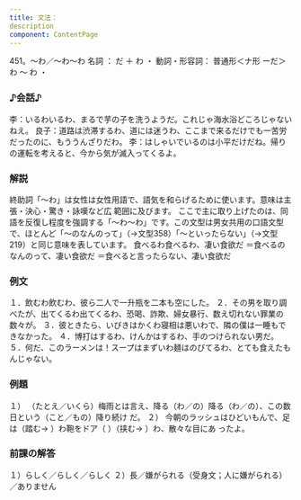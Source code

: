 ```yaml
---
title: 文法：
description
component: ContentPage
---
```



451。～わ／～わ～わ
名詞 ： だ ＋ わ ・
動詞・形容詞： 普通形＜ナ形 ーだ＞ わ ～ わ ・
### ♪会話♪
李：いるわいるわ、まるで芋の子を洗うようだ。これじゃ海水浴どころじゃないねえ。
良子：道路は渋滞するわ、道には迷うわ、ここまで来るだけでも一苦労だったのに、もううんざりだわ。
李：はしゃいでいるのは小平だけだね。帰りの運転を考えると、今から気が滅入ってくるよ。
### 解説
終助詞「～わ」は女性は女性用語で、語気を和らげるために使います。意味は主張・決心・驚き・詠嘆など広 範囲に及びます。
ここで主に取り上げたのは、同語を反復し程度を強調する「～わ～わ」です。この文型は男女共用の口語文型 で、ほとんど「～のなんのって」（→文型358）「～といったらない」（→文型219）と同じ意味を表しています。
食べるわ食べるわ、凄い食欲だ
＝食べるのなんのって、凄い食欲だ
＝食べると言ったらない、凄い食欲だ
### 例文
１．飲むわ飲むわ、彼ら二人で一升瓶を二本も空にした。
２．その男を取り調べたが、出てくるわ出てくるわ、恐喝、詐欺、婦女暴行、数え切れない罪業の数々が。
３．彼ときたら、いびきはかくわ寝相は悪いわで、隣の僕は一睡もできなかった。
４．博打はするわ、けんかはするわ、手のつけられない男だ。
５．何だ、このラーメンは！スープはまずいわ麺はのびてるわ、とても食えたもんじゃない。
### 例題
１） （たとえ／いくら）梅雨とは言え、降る（わ／の）降る（わ／の）、この数日という（こと／もの）降り続け だ。
２） 今朝のラッシュはひどいもんで、足は（踏む→ ）わ鞄をドア（ ）（挟む→ ）わ、散々な目にあ ったよ。
### 前課の解答
１）らしく／らしく／らしく
２）長／嫌がられる（受身文；人に嫌がられる）／ありません
